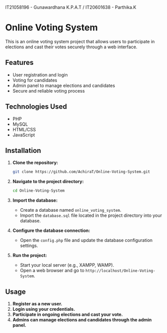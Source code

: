 IT21058196 - Gunawardhana K.P.A.T / IT20601638 - Parthika.K

# Online Voting System

This is an online voting system project that allows users to participate in elections and cast their votes securely through a web interface.

## Features

- User registration and login
- Voting for candidates
- Admin panel to manage elections and candidates
- Secure and reliable voting process

## Technologies Used

- PHP
- MySQL
- HTML/CSS
- JavaScript

## Installation

1. **Clone the repository:**

   ```bash
   git clone https://github.com/AchiraT/Online-Voting-System.git
   ```

2. **Navigate to the project directory:**

   ```bash
   cd Online-Voting-System
   ```

3. **Import the database:**

   - Create a database named `online_voting_system`.
   - Import the `database.sql` file located in the project directory into your database.

4. **Configure the database connection:**

   - Open the `config.php` file and update the database configuration settings.

5. **Run the project:**

   - Start your local server (e.g., XAMPP, WAMP).
   - Open a web browser and go to `http://localhost/Online-Voting-System`.

## Usage

1. **Register as a new user.**
2. **Login using your credentials.**
3. **Participate in ongoing elections and cast your vote.**
4. **Admins can manage elections and candidates through the admin panel.**
